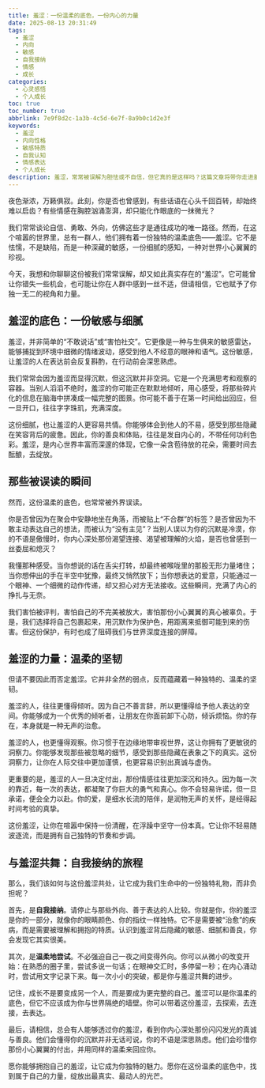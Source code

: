 ```yaml
---
title: 羞涩：一份温柔的底色，一份内心的力量
date: 2025-08-13 20:31:49
tags:
  - 羞涩
  - 内向
  - 敏感
  - 自我接纳
  - 情感
  - 成长
categories:
  - 心灵感悟
  - 个人成长
toc: true
toc_number: true
abbrlink: 7e9f8d2c-1a3b-4c5d-6e7f-8a9b0c1d2e3f
keywords:
  - 羞涩
  - 内向性格
  - 敏感特质
  - 自我认知
  - 情感表达
  - 个人成长
description: 羞涩，常常被误解为胆怯或不自信，但它真的是这样吗？这篇文章将带你走进羞涩的内心世界，探索它背后隐藏的敏感、细腻与温柔。我们一起去理解那些不善言辞的瞬间，感受那份独特的内心力量，并学会如何与这份温柔的底色和谐共处，让它成为你生命中最独特的光芒。
---
```


夜色渐浓，万籁俱寂。此刻，你是否也曾感到，有些话语在心头千回百转，却始终难以启齿？有些情感在胸腔汹涌澎湃，却只能化作眼底的一抹微光？

我们常常谈论自信、勇敢、外向，仿佛这些才是通往成功的唯一路径。然而，在这个喧嚣的世界里，总有一群人，他们拥有着一份独特的温柔底色——羞涩。它不是怯懦，不是缺陷，而是一种深藏的敏感，一份细腻的感知，一种对世界小心翼翼的珍视。

今天，我想和你聊聊这份被我们常常误解，却又如此真实存在的“羞涩”。它可能曾让你错失一些机会，也可能让你在人群中感到一丝不适，但请相信，它也赋予了你独一无二的视角和力量。

## 羞涩的底色：一份敏感与细腻

羞涩，并非简单的“不敢说话”或“害怕社交”。它更像是一种与生俱来的敏感雷达，能够捕捉到环境中细微的情绪波动，感受到他人不经意的眼神和语气。这份敏感，让羞涩的人在表达前会反复斟酌，在行动前会深思熟虑。

我们常常会因为羞涩而显得沉默，但这沉默并非空洞。它是一个充满思考和观察的容器。当别人滔滔不绝时，羞涩的你可能正在默默地倾听，用心感受，将那些碎片化的信息在脑海中拼凑成一幅完整的图景。你可能不善于在第一时间给出回应，但一旦开口，往往字字珠玑，充满深度。

这份细腻，也让羞涩的人更容易共情。你能够体会到他人的不易，感受到那些隐藏在笑容背后的疲惫。因此，你的善良和体贴，往往是发自内心的，不带任何功利色彩。羞涩，是内心世界丰富而深邃的体现，它像一朵含苞待放的花朵，需要时间去酝酿，去绽放。

## 那些被误读的瞬间

然而，这份温柔的底色，也常常被外界误读。

你是否曾因为在聚会中安静地坐在角落，而被贴上“不合群”的标签？是否曾因为不敢主动表达自己的想法，而被认为“没有主见”？当别人误以为你的沉默是冷漠，你的不语是傲慢时，你内心深处那份渴望连接、渴望被理解的火焰，是否也曾感到一丝委屈和熄灭？

我懂那种感受。当你想说的话在舌尖打转，却最终被喉咙里的那股无形力量堵住；当你想伸出的手在半空中犹豫，最终又悄然放下；当你想表达的爱意，只能通过一个眼神、一个细微的动作传递，却又担心对方无法接收。这些瞬间，充满了内心的挣扎与无奈。

我们害怕被评判，害怕自己的不完美被放大，害怕那份小心翼翼的真心被辜负。于是，我们选择将自己包裹起来，用沉默作为保护色，用距离来抵御可能到来的伤害。但这份保护，有时也成了阻碍我们与世界深度连接的屏障。

## 羞涩的力量：温柔的坚韧

但请不要因此而否定羞涩。它并非全然的弱点，反而蕴藏着一种独特的、温柔的坚韧。

羞涩的人，往往更懂得倾听。因为自己不善言辞，所以更懂得给予他人表达的空间。你能够成为一个优秀的倾听者，让朋友在你面前卸下心防，倾诉烦恼。你的存在，本身就是一种无声的治愈。

羞涩的人，也更懂得观察。你习惯于在边缘地带审视世界，这让你拥有了更敏锐的洞察力。你能够发现那些被忽略的细节，感受到那些隐藏在表象之下的真实。这份洞察力，让你在人际交往中更加谨慎，也更容易识别出真诚与虚伪。

更重要的是，羞涩的人一旦决定付出，那份情感往往更加深沉和持久。因为每一次的靠近，每一次的表达，都凝聚了你巨大的勇气和真心。你不会轻易许诺，但一旦承诺，便会全力以赴。你的爱，是细水长流的陪伴，是润物无声的关怀，是经得起时间考验的真挚。

这份羞涩，让你在喧嚣中保持一份清醒，在浮躁中坚守一份本真。它让你不轻易随波逐流，而是拥有自己独特的节奏和步调。

## 与羞涩共舞：自我接纳的旅程

那么，我们该如何与这份羞涩共处，让它成为我们生命中的一份独特礼物，而非负担呢？

首先，是**自我接纳**。请停止与那些外向、善于表达的人比较。你就是你，你的羞涩是你的一部分，就像你的眼睛颜色、你的指纹一样独特。它不是需要被“治愈”的疾病，而是需要被理解和拥抱的特质。认识到羞涩背后隐藏的敏感、细腻和善良，你会发现它其实很美。

其次，是**温柔地尝试**。不必强迫自己一夜之间变得外向。你可以从微小的改变开始：在熟悉的圈子里，尝试多说一句话；在眼神交汇时，多停留一秒；在内心涌动时，尝试用文字记录下来。每一次小小的突破，都是你与羞涩共舞的进步。

记住，成长不是要变成另一个人，而是要成为更完整的自己。羞涩可以是你温柔的底色，但它不应该成为你与世界隔绝的墙壁。你可以带着这份羞涩，去探索，去连接，去表达。

最后，请相信，总会有人能够透过你的羞涩，看到你内心深处那份闪闪发光的真诚与善良。他们会懂得你的沉默并非无话可说，你的不语是深思熟虑。他们会珍惜你那份小心翼翼的付出，并用同样的温柔来回应你。

愿你能够拥抱自己的羞涩，让它成为你独特的魅力。愿你在这份温柔的底色中，找到属于自己的力量，绽放出最真实、最动人的光芒。